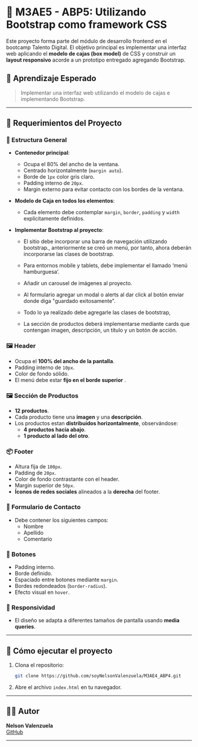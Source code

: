 # 🧱 M3AE5 - ABP5: Utilizando Bootstrap como framework CSS

Este proyecto forma parte del módulo de desarrollo frontend en el bootcamp Talento Digital. El objetivo principal es implementar una interfaz web aplicando el **modelo de cajas (box model)** de CSS y construir un **layout responsivo** acorde a un prototipo entregado agregando Bootstrap.

## 🎯 Aprendizaje Esperado

> Implementar una interfaz web utilizando el modelo de cajas e implementando Bootstrap.

---

## 📐 Requerimientos del Proyecto

### 🧩 Estructura General

- **Contenedor principal**:
  - Ocupa el 80% del ancho de la ventana.
  - Centrado horizontalmente (`margin auto`).
  - Borde de `1px` color gris claro.
  - Padding interno de `20px`.
  - Margin externo para evitar contacto con los bordes de la ventana.

- **Modelo de Caja en todos los elementos**:
  - Cada elemento debe contemplar `margin`, `border`, `padding` y `width` explícitamente definidos.

- **Implementar Bootstrap al proyecto**:
  - El sitio debe incorporar una barra de navegación utilizando bootstrap., anteriormente se creó un menú, por tanto, ahora deberán incorporarse las clases de bootstrap.

  - Para entornos mobile y tablets, debe implementar el llamado ‘menú hamburguesa’.

  - Añadir un carousel de imágenes al proyecto.

  - Al formulario agregar un modal o alerts al dar click al botón enviar donde diga "guardado exitosamente".

  - Todo lo ya realizado debe agregarle las clases de bootstrap,

  - La sección de productos deberá implementarse mediante cards que contengan imagen, descripción, un título y un botón de acción.


### 🖼️ Header

- Ocupa el **100% del ancho de la pantalla**.
- Padding interno de `10px`.
- Color de fondo sólido.
- El menú debe estar **fijo en el borde superior** .

### 🖼️ Sección de Productos

- **12 productos**.
- Cada producto tiene una **imagen** y una **descripción**.
- Los productos  estan **distribuidos horizontalmente**, observándose:
  - **4 productos hacia abajo**.
  - **1 producto al lado del otro**.

### 📦 Footer

- Altura fija de `100px`.
- Padding de `20px`.
- Color de fondo contrastante con el header.
- Margin superior de `50px`.
- **Íconos de redes sociales** alineados a la **derecha** del footer.

### 📝 Formulario de Contacto

- Debe contener los siguientes campos:
  - Nombre
  - Apellido
  - Comentario

### 🔘 Botones

- Padding interno.
- Borde definido.
- Espaciado entre botones mediante `margin`.
- Bordes redondeados (`border-radius`).
- Efecto visual en `hover`.

### 📱 Responsividad

- El diseño se adapta a diferentes tamaños de pantalla usando **media queries**.

---

## 🚀 Cómo ejecutar el proyecto

1. Clona el repositorio:
   ```bash
   git clone https://github.com/soyNelsonValenzuela/M3AE4_ABP4.git
   ```

2. Abre el archivo `index.html` en tu navegador.

---

## 🧑‍💻 Autor

**Nelson Valenzuela**  
[GitHub](https://github.com/soyNelsonValenzuela)

---
